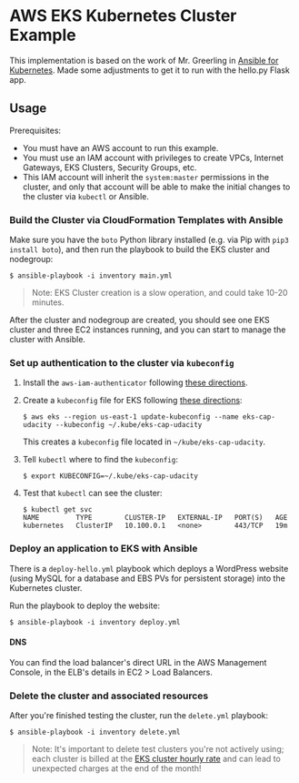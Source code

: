 # AWS EKS Kubernetes Cluster Example

This implementation is based on the work of Mr. Greerling in [Ansible for Kubernetes](https://github.com/geerlingguy/ansible-for-kubernetes/tree/master/cluster-aws-eks). Made some adjustments to get it to run with the hello.py Flask app.

## Usage

Prerequisites:

  - You must have an AWS account to run this example.
  - You must use an IAM account with privileges to create VPCs, Internet Gateways, EKS Clusters, Security Groups, etc.
  - This IAM account will inherit the `system:master` permissions in the cluster, and only that account will be able to make the initial changes to the cluster via `kubectl` or Ansible.

### Build the Cluster via CloudFormation Templates with Ansible

Make sure you have the `boto` Python library installed (e.g. via Pip with `pip3 install boto`), and then run the playbook to build the EKS cluster and nodegroup:

    $ ansible-playbook -i inventory main.yml

> Note: EKS Cluster creation is a slow operation, and could take 10-20 minutes.

After the cluster and nodegroup are created, you should see one EKS cluster and three EC2 instances running, and you can start to manage the cluster with Ansible.

### Set up authentication to the cluster via `kubeconfig`

  1. Install the `aws-iam-authenticator` following [these directions](https://docs.aws.amazon.com/eks/latest/userguide/install-aws-iam-authenticator.html).
  2. Create a `kubeconfig` file for EKS following [these directions](https://docs.aws.amazon.com/eks/latest/userguide/create-kubeconfig.html):

     ```
     $ aws eks --region us-east-1 update-kubeconfig --name eks-cap-udacity --kubeconfig ~/.kube/eks-cap-udacity
     ```

     This creates a `kubeconfig` file located in `~/kube/eks-cap-udacity`.
  3. Tell `kubectl` where to find the `kubeconfig`:

     ```
     $ export KUBECONFIG=~/.kube/eks-cap-udacity
     ```
  4. Test that `kubectl` can see the cluster:

     ```
     $ kubectl get svc
     NAME         TYPE        CLUSTER-IP   EXTERNAL-IP   PORT(S)   AGE
     kubernetes   ClusterIP   10.100.0.1   <none>        443/TCP   19m
     ```

### Deploy an application to EKS with Ansible

There is a `deploy-hello.yml` playbook which deploys a WordPress website (using MySQL for a database and EBS PVs for persistent storage) into the Kubernetes cluster.

Run the playbook to deploy the website:

    $ ansible-playbook -i inventory deploy.yml

#### DNS

You can find the load balancer's direct URL in the AWS Management Console, in the ELB's details in EC2 > Load Balancers.

### Delete the cluster and associated resources

After you're finished testing the cluster, run the `delete.yml` playbook:

    $ ansible-playbook -i inventory delete.yml

> Note: It's important to delete test clusters you're not actively using; each cluster is billed at the [EKS cluster hourly rate](https://aws.amazon.com/eks/pricing/) and can lead to unexpected charges at the end of the month!
